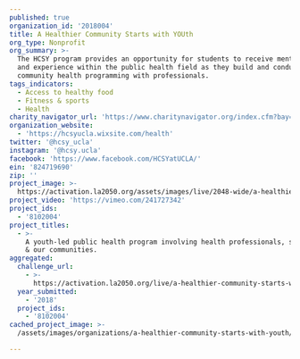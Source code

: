 ```yaml
---
published: true
organization_id: '2018004'
title: A Healthier Community Starts with YOUth
org_type: Nonprofit
org_summary: >-
  The HCSY program provides an opportunity for students to receive mentorship
  and experience within the public health field as they build and conduct
  community health programming with professionals.
tags_indicators:
  - Access to healthy food
  - Fitness & sports
  - Health
charity_navigator_url: 'https://www.charitynavigator.org/index.cfm?bay=search.profile&ein=824719690'
organization_website:
  - 'https://hcsyucla.wixsite.com/health'
twitter: '@hcsy_ucla'
instagram: '@hcsy.ucla'
facebook: 'https://www.facebook.com/HCSYatUCLA/'
ein: '824719690'
zip: ''
project_image: >-
  https://activation.la2050.org/assets/images/live/2048-wide/a-healthier-community-starts-with-youth.jpg
project_video: 'https://vimeo.com/241727342'
project_ids:
  - '8102004'
project_titles:
  - >-
    A youth-led public health program involving health professionals, students,
    & our communities.
aggregated:
  challenge_url:
    - >-
      https://activation.la2050.org/live/a-healthier-community-starts-with-youth/
  year_submitted:
    - '2018'
  project_ids:
    - '8102004'
cached_project_image: >-
  /assets/images/organizations/a-healthier-community-starts-with-youth/activation.la2050.org/assets/images/live/2048-wide/a-healthier-community-starts-with-youth.jpg

---
```


